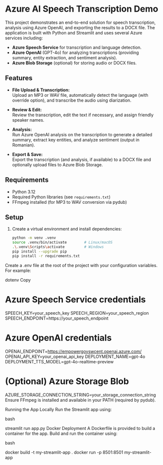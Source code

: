 # Azure AI Speech Transcription Demo

This project demonstrates an end-to-end solution for speech transcription, analysis using Azure OpenAI, and exporting the results to a DOCX file. The application is built with Python and Streamlit and uses several Azure services including:

- **Azure Speech Service** for transcription and language detection.
- **Azure OpenAI** (GPT-4o) for analyzing transcriptions (providing summary, entity extraction, and sentiment analysis).
- **Azure Blob Storage** (optional) for storing audio or DOCX files.

## Features

- **File Upload & Transcription:**  
  Upload an MP3 or WAV file, automatically detect the language (with override option), and transcribe the audio using diarization.

- **Review & Edit:**  
  Review the transcription, edit the text if necessary, and assign friendly speaker names.

- **Analysis:**  
  Run Azure OpenAI analysis on the transcription to generate a detailed summary, extract key entities, and analyze sentiment (output in Romanian).

- **Export & Save:**  
  Export the transcription (and analysis, if available) to a DOCX file and optionally upload files to Azure Blob Storage.

## Requirements

- Python 3.12
- Required Python libraries (see `requirements.txt`)
- FFmpeg installed (for MP3 to WAV conversion via pydub)

## Setup

1. Create a virtual environment and install dependencies:

   ```bash
   python -m venv .venv
   source .venv/bin/activate        # Linux/macOS
   .\.venv\Scripts\activate         # Windows
   pip install --upgrade pip
   pip install -r requirements.txt
Create a .env file at the root of the project with your configuration variables. For example:

dotenv
Copy
# Azure Speech Service credentials
SPEECH_KEY=your_speech_key
SPEECH_REGION=your_speech_region
SPEECH_ENDPOINT=https://your_speech_endpoint

# Azure OpenAI credentials
OPENAI_ENDPOINT=https://empowergovswcent.openai.azure.com/
OPENAI_API_KEY=your_openai_api_key
DEPLOYMENT_NAME=gpt-4o
DEPLOYMENT_TTS_MODEL=gpt-4o-realtime-preview

# (Optional) Azure Storage Blob
AZURE_STORAGE_CONNECTION_STRING=your_storage_connection_string
Ensure FFmpeg is installed and available in your PATH (required by pydub).

Running the App Locally
Run the Streamlit app using:

bash

streamlit run app.py
Docker Deployment
A Dockerfile is provided to build a container for the app. Build and run the container using:

bash

docker build -t my-streamlit-app .
docker run -p 8501:8501 my-streamlit-app

